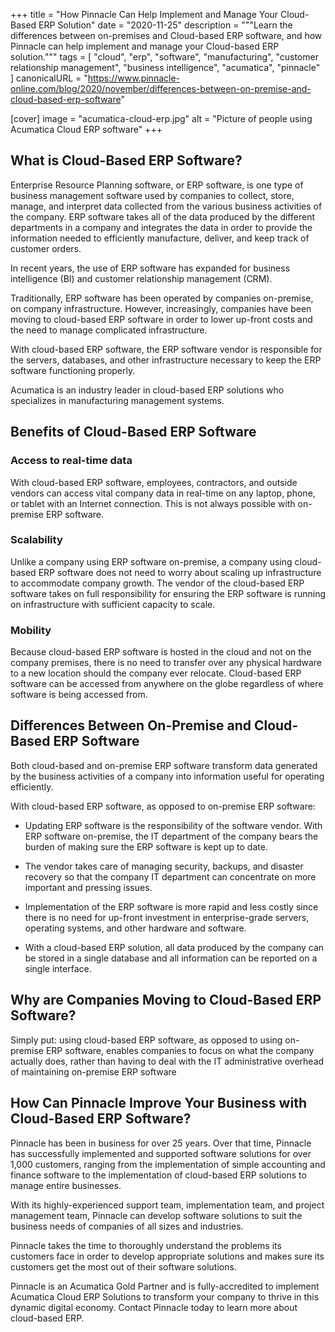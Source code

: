 +++
title = "How Pinnacle Can Help Implement and Manage Your Cloud-Based ERP Solution"
date = "2020-11-25"
description = """Learn the differences between on-premises and Cloud-based ERP
  software, and how Pinnacle can help implement and manage your Cloud-based ERP
  solution."""
tags = [
  "cloud",
  "erp",
  "software",
  "manufacturing",
  "customer relationship management",
  "business intelligence",
  "acumatica",
  "pinnacle"
]
canonicalURL = "https://www.pinnacle-online.com/blog/2020/november/differences-between-on-premise-and-cloud-based-erp-software"

[cover]
image = "acumatica-cloud-erp.jpg"
alt = "Picture of people using Acumatica Cloud ERP software"
+++

## What is Cloud-Based ERP Software?

Enterprise Resource Planning software, or ERP software, is one type of
business management software used by companies to collect, store, manage, and
interpret data collected from the various business activities of the company.
ERP software takes all of the data produced by the different departments in a
company and integrates the data in order to provide the information needed to
efficiently manufacture, deliver, and keep track of customer orders. 

In recent years, the use of ERP software has expanded for business
intelligence (BI) and customer relationship management (CRM).

Traditionally, ERP software has been operated by companies on-premise, on
company infrastructure. However, increasingly, companies have been moving to
cloud-based ERP software in order to lower up-front costs and the need to
manage complicated infrastructure.

With cloud-based ERP software, the ERP software vendor is responsible for the
servers, databases, and other infrastructure necessary to keep the ERP
software functioning properly. 

Acumatica is an industry leader in cloud-based ERP solutions who specializes
in manufacturing management systems.

## Benefits of Cloud-Based ERP Software

### Access to real-time data

With cloud-based ERP software, employees, contractors, and outside vendors can
access vital company data in real-time on any laptop, phone, or tablet with an
Internet connection. This is not always possible with on-premise ERP software.

### Scalability

Unlike a company using ERP software on-premise, a company using cloud-based
ERP software does not need to worry about scaling up infrastructure to
accommodate company growth. The vendor of the cloud-based ERP software takes
on full responsibility for ensuring the ERP software is running on
infrastructure with sufficient capacity to scale.

### Mobility

Because cloud-based ERP software is hosted in the cloud and not on the company
premises, there is no need to transfer over any physical hardware to a new
location should the company ever relocate. Cloud-based ERP software can be
accessed from anywhere on the globe regardless of where software is being
accessed from.

## Differences Between On-Premise and Cloud-Based ERP Software

Both cloud-based and on-premise ERP software transform data generated by the
business activities of a company into information useful for operating
efficiently.

With cloud-based ERP software, as opposed to on-premise ERP software:

- Updating ERP software is the responsibility of the software vendor. With ERP
  software on-premise, the IT department of the company bears the burden of
  making sure the ERP software is kept up to date.

- The vendor takes care of managing security, backups, and disaster recovery
  so that the company IT department can concentrate on more important and
  pressing issues.

- Implementation of the ERP software is more rapid and less costly since there
  is no need for up-front investment in enterprise-grade servers, operating
  systems, and other hardware and software.

- With a cloud-based ERP solution, all data produced by the company can be
  stored in a single database and all information can be reported on a single
  interface.

## Why are Companies Moving to Cloud-Based ERP Software?
Simply put: using cloud-based ERP software, as opposed to using on-premise ERP
software, enables companies to focus on what the company actually does, rather
than having to deal with the IT administrative overhead of maintaining
on-premise ERP software

## How Can Pinnacle Improve Your Business with Cloud-Based ERP Software?

Pinnacle has been in business for over 25 years. Over that time, Pinnacle has
successfully implemented and supported software solutions for over 1,000
customers, ranging from the implementation of simple accounting and finance
software to the implementation of cloud-based ERP solutions to manage entire
businesses.

With its highly-experienced support team, implementation team, and project
management team, Pinnacle can develop software solutions to suit the business
needs of companies of all sizes and industries.

Pinnacle takes the time to thoroughly understand the problems its customers
face in order to develop appropriate solutions and makes sure its customers
get the most out of their software solutions.

Pinnacle is an Acumatica Gold Partner and is fully-accredited to implement
Acumatica Cloud ERP Solutions to transform your company to thrive in this
dynamic digital economy. Contact Pinnacle today to learn more about
cloud-based ERP.
